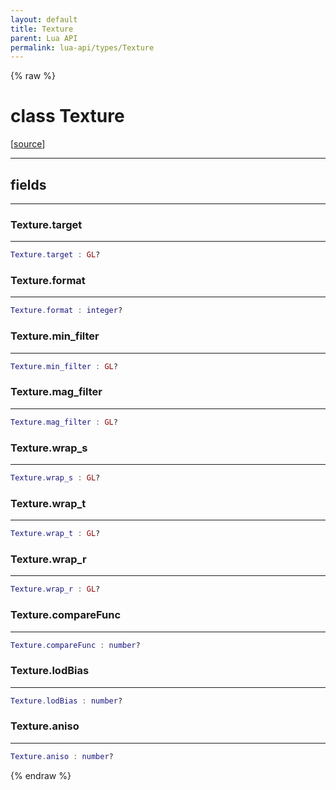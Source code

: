 ```yaml
---
layout: default
title: Texture
parent: Lua API
permalink: lua-api/types/Texture
---
```


{% raw %}

# class Texture





[<a href="https://github.com/beyond-all-reason/RecoilEngine/blob/b29554ca8a91605fa235eafe60ad740783359665/rts/Lua/LuaOpenGL.cpp#L4084-L4096" target="_blank">source</a>]







---



## fields
---

### Texture.target
---
```lua
Texture.target : GL?
```










### Texture.format
---
```lua
Texture.format : integer?
```










### Texture.min_filter
---
```lua
Texture.min_filter : GL?
```










### Texture.mag_filter
---
```lua
Texture.mag_filter : GL?
```










### Texture.wrap_s
---
```lua
Texture.wrap_s : GL?
```










### Texture.wrap_t
---
```lua
Texture.wrap_t : GL?
```










### Texture.wrap_r
---
```lua
Texture.wrap_r : GL?
```










### Texture.compareFunc
---
```lua
Texture.compareFunc : number?
```










### Texture.lodBias
---
```lua
Texture.lodBias : number?
```










### Texture.aniso
---
```lua
Texture.aniso : number?
```












{% endraw %}